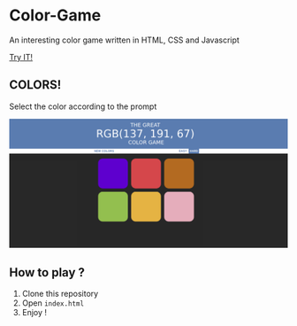 # Color-Game
An interesting color game written in HTML, CSS and Javascript

[Try IT!](https://jadez.me/Projects/ColorGame/index.html)

## COLORS!

Select the color according to the prompt 

![game](thumbs/game.png)



## How to play ?

1. Clone this repository
2. Open ```index.html```
3. Enjoy !
